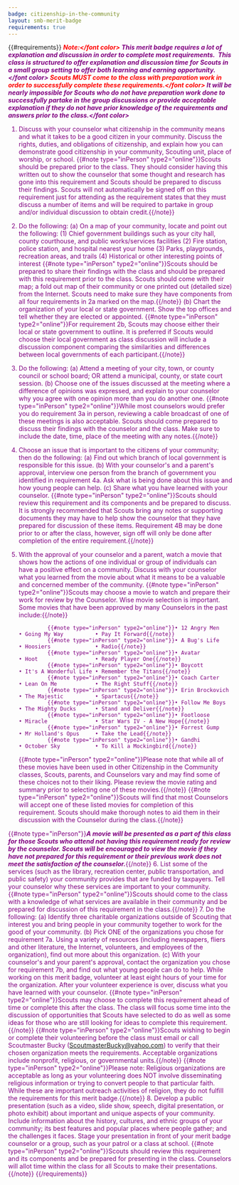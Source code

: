 ```yaml
---
badge: citizenship-in-the-community
layout: smb-merit-badge
requirements: true
---
```


{{#requirements}}
<b><i><font color="red">Note:</font color><font color="purple"> This merit badge requires a lot of explanation and discussion in order to complete most requirements.  This class is structured to offer explanation and discussion time for Scouts in a small group setting to offer both learning and earning opportunity.</font color><font color="red"> Scouts MUST come to the class with preparation work in order to successfully complete these requirements.</font color><font color="purple"> It will be nearly impossible for Scouts who do not have preparation work done to successfully partake in the group discussions or provide acceptable explanation if they do not have prior knowledge of the requirements and answers prior to the class.</font color></i></b>

1. Discuss with your counselor what citizenship in the community means and what it takes to be a good citizen in your community. Discuss the rights, duties, and obligations of citizenship, and explain how you can demonstrate good citizenship in your community, Scouting unit, place of worship, or school.
    {{#note type="inPerson" type2="online"}}Scouts should be prepared prior to the class. They should consider having this written out to show the counselor that some thought and research has gone into this requirement and Scouts should be prepared to discuss their findings. Scouts will not automatically be signed off on this requirement just for attending as the requirement states that they must discuss a number of items and will be required to partake in group and/or individual discussion to obtain credit.{{/note}}
2. Do the following:
    (a) On a map of your community, locate and point out the following:
        (1) Chief government buildings such as your city hall, county courthouse, and public works/services facilities
        (2) Fire station, police station, and hospital nearest your home
        (3) Parks, playgrounds, recreation areas, and trails
        (4) Historical or other interesting points of interest
        {{#note type="inPerson" type2="online"}}Scouts should be prepared to share their findings with the class and should be prepared with this requirement prior to the class. Scouts should come with their map; a fold out map of their community or one printed out (detailed size) from the Internet. Scouts need to make sure they have components from all four requirements in 2a marked on the map.{{/note}}
    (b) Chart the organization of your local or state government. Show the top offices and tell whether they are elected or appointed.
        {{#note type="inPerson" type2="online"}}For requirement 2b, Scouts may choose either their local or state government to outline. It is preferred if Scouts would choose their local government as class discussion will include a discussion component comparing the similarities and differences between local governments of each participant.{{/note}}
3. Do the following:
    (a) Attend a meeting of your city, town, or county council or school board; OR attend a municipal, county, or state court session.
    (b) Choose one of the issues discussed at the meeting where a difference of opinions was expressed, and explain to your counselor why you agree with one opinion more than you do another one.
    {{#note type="inPerson" type2="online"}}While most counselors would prefer you do requirement 3a in person, reviewing a cable broadcast of one of these meetings is also acceptable. Scouts should come prepared to discuss their findings with the counselor and the class. Make sure to include the date, time, place of the meeting with any notes.{{/note}}
4. Choose an issue that is important to the citizens of your community; then do the following:
    (a) Find out which branch of local government is responsible for this issue.
    (b) With your counselor's and a parent's approval, interview one person from the branch of government you identified in requirement 4a. Ask what is being done about this issue and how young people can help.
    (c) Share what you have learned with your counselor.
    {{#note type="inPerson" type2="online"}}Scouts should review this requirement and its components and be prepared to discuss. It is strongly recommended that Scouts bring any notes or supporting documents they may have to help show the counselor that they have prepared for discussion of these items. Requirement 4B may be done prior to or after the class, however, sign off will only be done after completion of the entire requirement.{{/note}}
5. With the approval of your counselor and a parent, watch a movie that shows how the actions of one individual or group of individuals can have a positive effect on a community. Discuss with your counselor what you learned from the movie about what it means to be a valuable and concerned member of the community.
    {{#note type="inPerson" type2="online"}}Scouts may choose a movie to watch and prepare their work for review by the Counselor. Wise movie selection is important.  Some movies that have been approved by many Counselors in the past include:{{/note}}

                {{#note type="inPerson" type2="online"}}• 12 Angry Men		• Going My Way          • Pay It Forward{{/note}}
                {{#note type="inPerson" type2="online"}}• A Bug's Life		• Hoosiers              • Radio{{/note}}
                {{#note type="inPerson" type2="online"}}• Avatar    		• Hoot                  • Ready Player One{{/note}}
                {{#note type="inPerson" type2="online"}}• Boycott		    • It's A Wonderful Life • Remember the Titans{{/note}}
                {{#note type="inPerson" type2="online"}}• Coach Carter		• Lean On Me            • The Right Stuff{{/note}}
                {{#note type="inPerson" type2="online"}}• Erin Brockovich	• The Majestic          • Spartacus{{/note}}
                {{#note type="inPerson" type2="online"}}• Follow Me Boys	• The Mighty Ducks      • Stand and Deliver{{/note}}
                {{#note type="inPerson" type2="online"}}• Footloose 		• Miracle               • Star Wars IV - A New Hope{{/note}}
                {{#note type="inPerson" type2="online"}}• Forrest Gump		• Mr Holland's Opus     • Take the Lead{{/note}}
                {{#note type="inPerson" type2="online"}}• Gandhi    		• October Sky           • To Kill a Mockingbird{{/note}}

    {{#note type="inPerson" type2="online"}}Please note that while all of these movies have been used in other Citizenship in the Community classes, Scouts, parents, and Counselors vary and may find some of these choices not to their liking.  Please review the movie rating and summary prior to selecting one of these movies.{{/note}}
    {{#note type="inPerson" type2="online"}}Scouts will find that most Counselors will accept one of these listed movies for completion of this requirement.  Scouts should make thorough notes to aid them in their discussion with the Counselor during the class.{{/note}}

{{#note type="inPerson"}}***A movie will be presented as a part of this class for those Scouts who attend not having this requirement ready for review by the counselor. Scouts will be encouraged to view the movie if they have not prepared for this requirement or their previous work does not meet the satisfaction of the counselor.***{{/note}}
6. List some of the services (such as the library, recreation center, public transportation, and public safety) your community provides that are funded by taxpayers. Tell your counselor why these services are important to your community.
    {{#note type="inPerson" type2="online"}}Scouts should come to the class with a knowledge of what services are available in their community and be prepared for discussion of this requirement in the class.{{/note}}
7. Do the following:
    (a) Identify three charitable organizations outside of Scouting that interest you and bring people in your community together to work for the good of your community.
    (b) Pick ONE of the organizations you chose for requirement 7a. Using a variety of resources (including newspapers, fliers and other literature, the Internet, volunteers, and employees of the organization), find out more about this organization.
    (c) With your counselor's and your parent's approval, contact the organization you chose for requirement 7b, and find out what young people can do to help. While working on this merit badge, volunteer at least eight hours of your time for the organization. After your volunteer experience is over, discuss what you have learned with your counselor.
    {{#note type="inPerson" type2="online"}}Scouts may choose to complete this requirement ahead of time or complete this after the class. The class will focus some time into the discussion of opportunities that Scouts have selected to do as well as some ideas for those who are still looking for ideas to complete this requirement.{{/note}}
    {{#note type="inPerson" type2="online"}}Scouts wishing to begin or complete their volunteering before the class must email or call Scoutmaster Bucky (ScoutmasterBucky@yahoo.com) to verify that their chosen organization meets the requirements. Acceptable organizations include nonprofit, religious, or governmental units.{{/note}}
    {{#note type="inPerson" type2="online"}}Please note: Religious organizations are acceptable as long as your volunteering does NOT involve disseminating religious information or trying to convert people to that particular faith.  While these are important outreach activities of religion, they do not fulfill the requirements for this merit badge.{{/note}}
8. Develop a public presentation (such as a video, slide show, speech, digital presentation, or photo exhibit) about important and unique aspects of your community. Include information about the history, cultures, and ethnic groups of your community; its best features and popular places where people gather; and the challenges it faces. Stage your presentation in front of your merit badge counselor or a group, such as your patrol or a class at school.
    {{#note type="inPerson" type2="online"}}Scouts should review this requirement and its components and be prepared for presenting in the class. Counselors will allot time within the class for all Scouts to make their presentations.{{/note}}
{{/requirements}}
